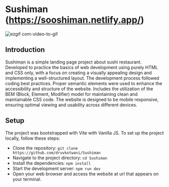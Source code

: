 # Sushiman (https://sooshiman.netlify.app/)
![ezgif com-video-to-gif](https://github.com/druvkotwani/Sushiman/assets/96691139/dff83fa7-1447-4290-80da-2814716cffe7)


## Introduction
Sushiman is a simple landing page project about sushi restaurant. Developed to practice the basics of web development using purely HTML and CSS only, with a focus on creating a visually appealing design and implementing a well-structured layout. The development process followed coding best practices. Proper semantic elements were used to enhance the accessibility and structure of the website. Includes the utilization of the BEM (Block, Element, Modifier) model for maintaining clean and maintainable CSS code. The website is designed to be mobile responsive, ensuring optimal viewing and usability across different devices.

## Setup

The project was bootstrapped with Vite with Vanilla JS. To set up the project locally, follow these steps:

- Clone the repository: `git clone https://github.com/druvkotwani/Sushiman`
- Navigate to the project directory: `cd Sushiman`
- Install the dependencies: `npm install`
- Start the development server: `npm run dev`
- Open your web browser and access the website at url that appears on your terminal.
